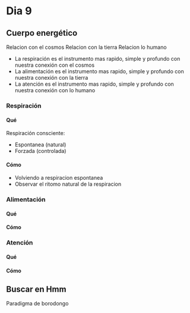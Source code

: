 # Dia 9

## Cuerpo energético

Relacion con el cosmos
Relacion con la tierra
Relacion lo humano

- La respiración es el instrumento mas rapido, simple y profundo con nuestra conexión con el cosmos
- La alimentación es el instrumento mas rapido, simple y profundo con nuestra conexión con la tierra
- La atención es el instrumento mas rapido, simple y profundo con nuestra conexión con lo humano

### Respiración

#### Qué

Respiración consciente:

- Espontanea (natural)
- Forzada (controlada)

#### Cómo

- Volviendo a respiracion espontanea
- Observar el ritomo natural de la respiracion

### Alimentación

#### Qué

#### Cómo

### Atención

#### Qué

#### Cómo

## Buscar en Hmm

Paradigma de borodongo

